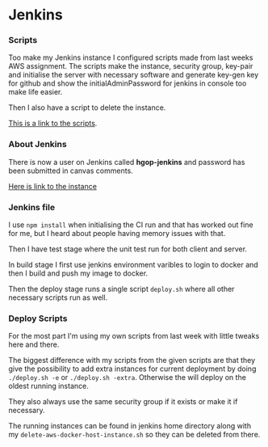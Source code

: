 # Jenkins

### Scripts

Too make my Jenkins instance I configured scripts made from last weeks AWS assignment.
The scripts make the instance, security group, key-pair and initialise the server with necessary software and generate key-gen key for github and show the initialAdminPassword for jenkins in console too make life easier.

Then I also have a script to delete the instance.

[This is a link to the scripts](https://github.com/bensi94/HGOP_Week2/tree/master/Day1%20-%20Jenkins).

### About Jenkins

There is now a user on Jenkins called **hgop-jenkins** and password has been submitted in canvas comments.

[Here is link to the instance](http://ec2-35-176-188-230.eu-west-2.compute.amazonaws.com:8080/)


### Jenkins file

I use ```npm install``` when initialising the CI run and that has worked out fine for me, but I heard about people having memory issues with that.

Then I have test stage where the unit test run for both client and server.

In build stage I first use jenkins environment varibles to login to docker and then I build and push my image to docker.

Then the deploy stage runs a single script ```deploy.sh``` where all other necessary scripts run as well.

### Deploy Scripts

For the most part I'm using my own scripts from last week with little tweaks here and there.

The biggest difference with my scripts from the given scripts are that they give the possibility to add extra instances for current deployment by doing ```./deploy.sh -e``` or ```./deploy.sh -extra```. Otherwise the will deploy on the oldest running instance.

They also always use the same security group if it exists or make it if necessary.

The running instances can be found in jenkins home directory along with my ```delete-aws-docker-host-instance.sh``` so they can be deleted from there.
